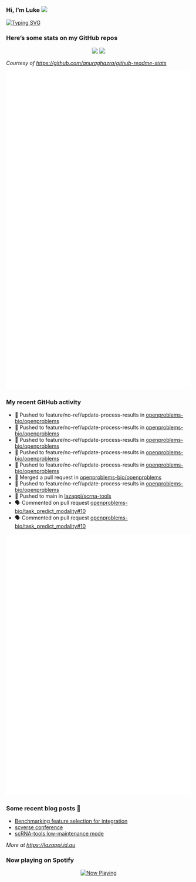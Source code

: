 
<!-- README.md is generated from README.Rmd. Please edit that file -->

### Hi, I’m Luke <img src="https://raw.githubusercontent.com/MartinHeinz/MartinHeinz/master/wave.gif" width="30px">

<!-- Customise this at https://readme-typing-svg.demolab.com -->

[![Typing
SVG](https://readme-typing-svg.demolab.com?font=Fira+Code&duration=3000&pause=200&color=9D24F7&center=true&random=true&width=435&lines=Data+scientist;Bioinformatician;Package+developer;Workflow+engineer)](https://git.io/typing-svg)

<!--
**lazappi/lazappi** is a ✨ _special_ ✨ repository because its `README.md` (this file) appears on your GitHub profile.
&#10;Here are some ideas to get you started:
&#10;- 🔭 I’m currently working on ...
- 🌱 I’m currently learning ...
- 👯 I’m looking to collaborate on ...
- 🤔 I’m looking for help with ...
- 💬 Ask me about ...
- 📫 How to reach me: ...
- 😄 Pronouns: ...
- ⚡ Fun fact: ...
-->

### Here’s some stats on my GitHub repos

<p align="center">
<img src="https://github-readme-stats.vercel.app/api?username=lazappi&count_private=true&show_icons=true&theme=buefy&hide_title=True">
<img src="https://github-readme-stats.vercel.app/api/top-langs/?username=lazappi&hide=html&theme=buefy&layout=compact">
</p>

*Courtesy of <https://github.com/anuraghazra/github-readme-stats>*

<p align="center" style="width:100%;">
<img src="https://github.com/lazappi/lazappi/raw/main/github-intro.svg">
</p>

### My recent GitHub activity

- 📨 Pushed to feature/no-ref/update-process-results in
  [openproblems-bio/openproblems](https://github.com/openproblems-bio/openproblems)
- 📨 Pushed to feature/no-ref/update-process-results in
  [openproblems-bio/openproblems](https://github.com/openproblems-bio/openproblems)
- 📨 Pushed to feature/no-ref/update-process-results in
  [openproblems-bio/openproblems](https://github.com/openproblems-bio/openproblems)
- 📨 Pushed to feature/no-ref/update-process-results in
  [openproblems-bio/openproblems](https://github.com/openproblems-bio/openproblems)
- 📨 Pushed to feature/no-ref/update-process-results in
  [openproblems-bio/openproblems](https://github.com/openproblems-bio/openproblems)
- 🎉 Merged a pull request in
  [openproblems-bio/openproblems](https://github.com/openproblems-bio/openproblems)
- 📨 Pushed to feature/no-ref/update-process-results in
  [openproblems-bio/openproblems](https://github.com/openproblems-bio/openproblems)
- 📨 Pushed to main in
  [lazappi/scrna-tools](https://github.com/lazappi/scrna-tools)
- 🗣 Commented on pull request
  [openproblems-bio/task_predict_modality#10](https://github.com/openproblems-bio/task_predict_modality#10)
- 🗣 Commented on pull request
  [openproblems-bio/task_predict_modality#10](https://github.com/openproblems-bio/task_predict_modality#10)

<p align="center" style="width:100%;">
<img src="https://github.com/lazappi/lazappi/raw/main/github-status.svg">
</p>

### Some recent blog posts 📝

- [Benchmarking feature selection for
  integration](https://lazappi.id.au/posts/2025-03-15-feature-selection-benchmark/)
- [scverse
  conference](https://lazappi.id.au/posts/2024-09-15-scverse-conference/)
- [scRNA-tools low-maintenance
  mode](https://lazappi.id.au/posts/2024-03-04-scRNAtools-low-maintenance/)

*More at <https://lazappi.id.au>*

### Now playing on Spotify

<p align="center">
<a href="https://now-playing-profile.lazappi.vercel.app/now-playing?open">
<img src="https://now-playing-profile.lazappi.vercel.app/now-playing" width="256" height="64" alt="Now Playing">
</a>
</p>
